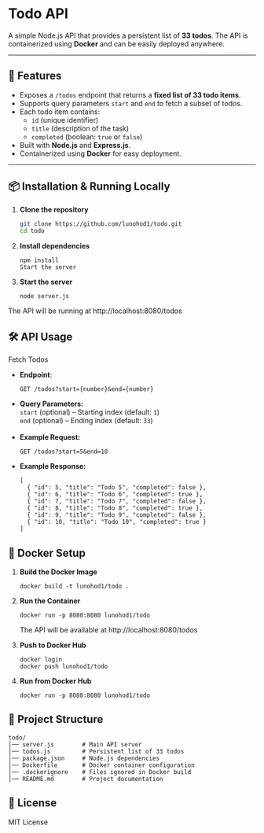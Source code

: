# Todo API

A simple Node.js API that provides a persistent list of **33 todos**. The API is containerized using **Docker** and can be easily deployed anywhere.

---

## 🚀 Features

- Exposes a `/todos` endpoint that returns a **fixed list of 33 todo items**.
- Supports query parameters `start` and `end` to fetch a subset of todos.
- Each todo item contains:
  - `id` (unique identifier)
  - `title` (description of the task)
  - `completed` (boolean: `true` or `false`)
- Built with **Node.js** and **Express.js**.
- Containerized using **Docker** for easy deployment.

---

## 📦 Installation & Running Locally

1. **Clone the repository**
   ```sh
   git clone https://github.com/lunohod1/todo.git
   cd todo
   ```
2. **Install dependencies**
    ```
    npm install
    Start the server
    ```
3. **Start the server**
    ```
    node server.js
    ```
The API will be running at http://localhost:8080/todos

## 🛠 API Usage
Fetch Todos
- **Endpoint**:
  ```
  GET /todos?start={number}&end={number}
  ```
- **Query Parameters:**<br>
  `start` (optional) – Starting index (default: `1`)<br>
  `end` (optional) – Ending index (default: `33`)<br>
  <br>
- **Example Request:**
  ```
  GET /todos?start=5&end=10
  ```
- **Example Response:**
  ```
  [
    { "id": 5, "title": "Todo 5", "completed": false },
    { "id": 6, "title": "Todo 6", "completed": true },
    { "id": 7, "title": "Todo 7", "completed": false },
    { "id": 8, "title": "Todo 8", "completed": true },
    { "id": 9, "title": "Todo 9", "completed": false },
    { "id": 10, "title": "Todo 10", "completed": true }
  ]
  ```

## 🐳 Docker Setup
1. **Build the Docker Image**
    ```
    docker build -t lunohod1/todo .
    ```
2. **Run the Container**
    ```
    docker run -p 8080:8080 lunohod1/todo
    ```
    The API will be available at http://localhost:8080/todos
    <br>

3. **Push to Docker Hub**
    ```
    docker login
    docker push lunohod1/todo
    ```
4. **Run from Docker Hub**
    ```
    docker run -p 8080:8080 lunohod1/todo
    ```
## 📁 Project Structure
```
todo/
│── server.js        # Main API server
│── todos.js         # Persistent list of 33 todos
│── package.json     # Node.js dependencies
│── Dockerfile       # Docker container configuration
│── .dockerignore    # Files ignored in Docker build
│── README.md        # Project documentation
```

## 📜 License
MIT License

